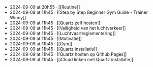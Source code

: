 - 2024-09-09 at 20h55 · [[Routine]]
- 2024-09-09 at 11h45 · [[Step by Step Beginner Gym Guide - Trainer Winny]]
- 2024-09-09 at 11h45 · [[Quartz zelf hosten]]
- 2024-09-09 at 11h45 · [[Veiligheid van het luchtverkeer]]
- 2024-09-09 at 11h45 · [[Luchtvaartreglementering]]
- 2024-09-09 at 11h45 · [[Motivatie]]
- 2024-09-09 at 11h45 · [[Gym]]
- 2024-09-09 at 11h45 · [[Quartz installatie]]
- 2024-09-09 at 11h45 · [[Quartz hosten op Github Pages]]
- 2024-09-09 at 11h45 · [[iCloud linken met Quartz installatie]]
